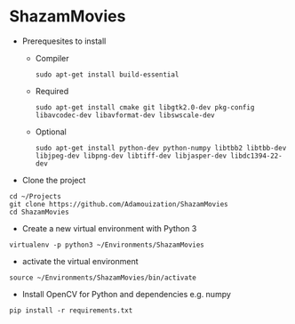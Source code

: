 # ShazamMovies

* Prerequesites to install
  * Compiler
  
    `sudo apt-get install build-essential`

  * Required
  
    `sudo apt-get install cmake git libgtk2.0-dev pkg-config libavcodec-dev libavformat-dev libswscale-dev`

  * Optional
  
    `sudo apt-get install python-dev python-numpy libtbb2 libtbb-dev libjpeg-dev libpng-dev libtiff-dev libjasper-dev libdc1394-22-dev`

* Clone the project
```
cd ~/Projects
git clone https://github.com/Adamouization/ShazamMovies
cd ShazamMovies
```

* Create a new virtual environment with Python 3

`virtualenv -p python3 ~/Environments/ShazamMovies`

* activate the virtual environment

`source ~/Environments/ShazamMovies/bin/activate`

* Install OpenCV for Python and dependencies e.g. numpy

`pip install -r requirements.txt`
